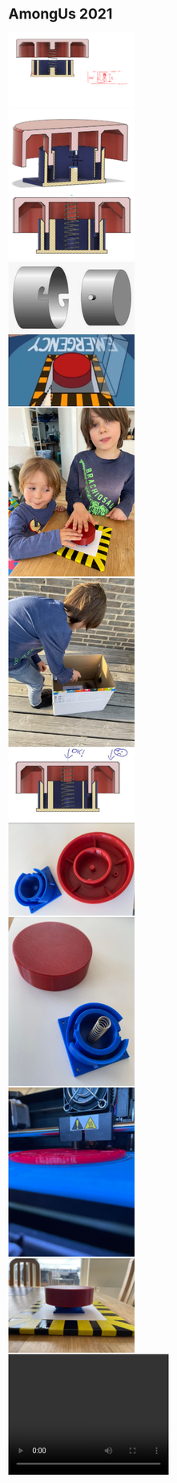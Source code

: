 # AmongUs 2021  

<img src="Pic1.png" alt="drawing" width="50%"/>
<img src="Pic2.png" alt="drawing" width="50%"/>
<img src="Pic3.png" alt="drawing" width="50%"/>

<img src="Insp.png" alt="drawing" width="50%"/>

<img src="Cartoon.JPG" alt="drawing" width="50%"/>
<img src="AnX.jpg" alt="drawing" width="50%"/>

<img src="SprayPaint.jpg" alt="drawing" width="50%"/>

<img src="GoodNBad.jpg" alt="drawing" width="50%"/>

<img src="FreshFromPrint.JPG" alt="drawing" width="50%"/>
<img src="FreshFromPrint2.JPG" alt="drawing" width="50%"/>
<img src="InPrint.JPG" alt="drawing" width="50%"/>
<img src="Result1.JPG" alt="drawing" width="50%"/>

<video width="320" height="240" controls>
  <source type="video/mp4" src="2021-04-20_16h59_06.mp4">
</video>

